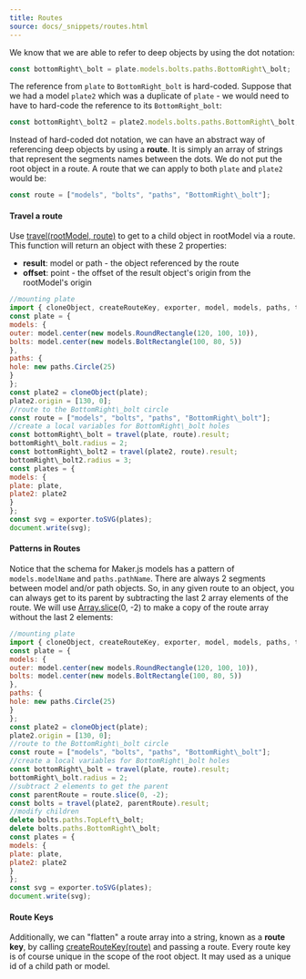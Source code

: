 ```yaml
---
title: Routes
source: docs/_snippets/routes.html
---
```


We know that we are able to refer to deep objects by using the dot notation:

```javascript
const bottomRight\_bolt = plate.models.bolts.paths.BottomRight\_bolt;
```

The reference from `plate` to `BottomRight_bolt` is hard-coded. Suppose that we had a
model `plate2` which was a duplicate of `plate` - we would need to have to hard-code
the reference to its `BottomRight_bolt`:

```javascript
const bottomRight\_bolt2 = plate2.models.bolts.paths.BottomRight\_bolt;
```

Instead of hard-coded dot notation, we can have an abstract way of referencing deep objects by using a **route**.
It is simply an array of strings that represent the segments names between the dots. We do not put the root object in a route.
A route that we can apply to both `plate` and `plate2` would be:

```javascript
const route = ["models", "bolts", "paths", "BottomRight\_bolt"];
```

#### Travel a route

Use [travel(rootModel, route)](/docs/api/index.md#travel) to get to a child object in rootModel via a route.
This function will return an object with these 2 properties:

* **result**: model or path - the object referenced by the route
* **offset**: point - the offset of the result object's origin from the rootModel's origin

```javascript
//mounting plate
import { cloneObject, createRouteKey, exporter, model, models, paths, travel } from 'photon/core';
const plate = {
models: {
outer: model.center(new models.RoundRectangle(120, 100, 10)),
bolts: model.center(new models.BoltRectangle(100, 80, 5))
},
paths: {
hole: new paths.Circle(25)
}
};
const plate2 = cloneObject(plate);
plate2.origin = [130, 0];
//route to the BottomRight\_bolt circle
const route = ["models", "bolts", "paths", "BottomRight\_bolt"];
//create a local variables for BottomRight\_bolt holes
const bottomRight\_bolt = travel(plate, route).result;
bottomRight\_bolt.radius = 2;
const bottomRight\_bolt2 = travel(plate2, route).result;
bottomRight\_bolt2.radius = 3;
const plates = {
models: {
plate: plate,
plate2: plate2
}
};
const svg = exporter.toSVG(plates);
document.write(svg);
```

#### Patterns in Routes

Notice that the schema for Maker.js models has a pattern of `models.modelName` and `paths.pathName`.
There are always 2 segments between model and/or path objects. So, in any given route to an object, you can always get to its parent
by subtracting the last 2 array elements of the route. We will use [Array.slice](https://developer.mozilla.org/en-US/docs/Web/JavaScript/Reference/Global_Objects/Array/slice)(0, -2)
to make a copy of the route array without the last 2 elements:

```javascript
//mounting plate
import { cloneObject, createRouteKey, exporter, model, models, paths, travel } from 'photon/core';
const plate = {
models: {
outer: model.center(new models.RoundRectangle(120, 100, 10)),
bolts: model.center(new models.BoltRectangle(100, 80, 5))
},
paths: {
hole: new paths.Circle(25)
}
};
const plate2 = cloneObject(plate);
plate2.origin = [130, 0];
//route to the BottomRight\_bolt circle
const route = ["models", "bolts", "paths", "BottomRight\_bolt"];
//create a local variables for BottomRight\_bolt holes
const bottomRight\_bolt = travel(plate, route).result;
bottomRight\_bolt.radius = 2;
//subtract 2 elements to get the parent
const parentRoute = route.slice(0, -2);
const bolts = travel(plate2, parentRoute).result;
//modify children
delete bolts.paths.TopLeft\_bolt;
delete bolts.paths.BottomRight\_bolt;
const plates = {
models: {
plate: plate,
plate2: plate2
}
};
const svg = exporter.toSVG(plates);
document.write(svg);
```

#### Route Keys

Additionally, we can "flatten" a route array into a string, known as a **route key**, by calling
[createRouteKey(route)](/docs/api/index.md#createroutekey) and passing a route.
Every route key is of course unique in the scope of the root object.
It may used as a unique id of a child path or model.
